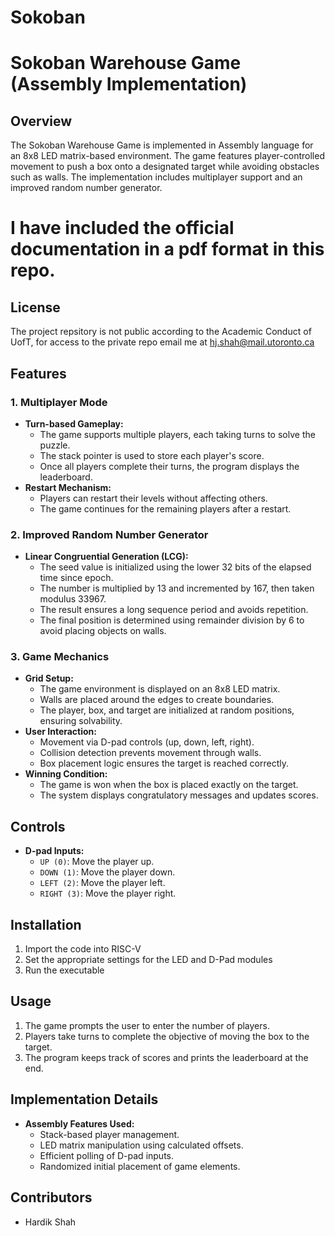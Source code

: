 # Sokoban
# Sokoban Warehouse Game (Assembly Implementation)

## Overview
The Sokoban Warehouse Game is implemented in Assembly language for an 8x8 LED matrix-based environment. The game features player-controlled movement to push a box onto a designated target while avoiding obstacles such as walls. The implementation includes multiplayer support and an improved random number generator. 

# I have included the official documentation in a pdf format in this repo.

## License
The project repsitory is not public according to the Academic Conduct of UofT, for access to the private repo email me at hj.shah@mail.utoronto.ca

## Features

### 1. Multiplayer Mode
- **Turn-based Gameplay:**
  - The game supports multiple players, each taking turns to solve the puzzle.
  - The stack pointer is used to store each player's score.
  - Once all players complete their turns, the program displays the leaderboard.
- **Restart Mechanism:**
  - Players can restart their levels without affecting others.
  - The game continues for the remaining players after a restart.

### 2. Improved Random Number Generator
- **Linear Congruential Generation (LCG):**
  - The seed value is initialized using the lower 32 bits of the elapsed time since epoch.
  - The number is multiplied by 13 and incremented by 167, then taken modulus 33967.
  - The result ensures a long sequence period and avoids repetition.
  - The final position is determined using remainder division by 6 to avoid placing objects on walls.

### 3. Game Mechanics
- **Grid Setup:**
  - The game environment is displayed on an 8x8 LED matrix.
  - Walls are placed around the edges to create boundaries.
  - The player, box, and target are initialized at random positions, ensuring solvability.
- **User Interaction:**
  - Movement via D-pad controls (up, down, left, right).
  - Collision detection prevents movement through walls.
  - Box placement logic ensures the target is reached correctly.
- **Winning Condition:**
  - The game is won when the box is placed exactly on the target.
  - The system displays congratulatory messages and updates scores.

## Controls
- **D-pad Inputs:**
  - `UP (0)`: Move the player up.
  - `DOWN (1)`: Move the player down.
  - `LEFT (2)`: Move the player left.
  - `RIGHT (3)`: Move the player right.

## Installation
1. Import the code into RISC-V 
2. Set the appropriate settings for the LED and D-Pad modules
3. Run the executable

## Usage
1. The game prompts the user to enter the number of players.
2. Players take turns to complete the objective of moving the box to the target.
3. The program keeps track of scores and prints the leaderboard at the end.

## Implementation Details
- **Assembly Features Used:**
  - Stack-based player management.
  - LED matrix manipulation using calculated offsets.
  - Efficient polling of D-pad inputs.
  - Randomized initial placement of game elements.


## Contributors
- Hardik Shah

